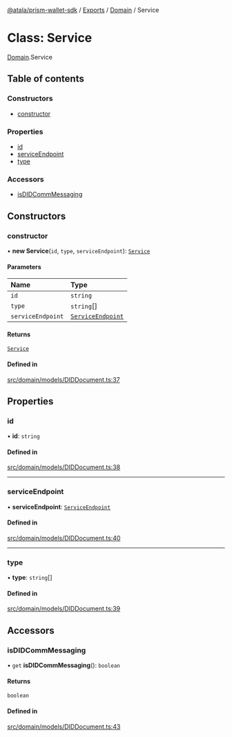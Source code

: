 [@atala/prism-wallet-sdk](../README.md) / [Exports](../modules.md) / [Domain](../modules/Domain.md) / Service

# Class: Service

[Domain](../modules/Domain.md).Service

## Table of contents

### Constructors

- [constructor](Domain.Service.md#constructor)

### Properties

- [id](Domain.Service.md#id)
- [serviceEndpoint](Domain.Service.md#serviceendpoint)
- [type](Domain.Service.md#type)

### Accessors

- [isDIDCommMessaging](Domain.Service.md#isdidcommmessaging)

## Constructors

### constructor

• **new Service**(`id`, `type`, `serviceEndpoint`): [`Service`](Domain.Service.md)

#### Parameters

| Name | Type |
| :------ | :------ |
| `id` | `string` |
| `type` | `string`[] |
| `serviceEndpoint` | [`ServiceEndpoint`](Domain.ServiceEndpoint.md) |

#### Returns

[`Service`](Domain.Service.md)

#### Defined in

[src/domain/models/DIDDocument.ts:37](https://github.com/hyperledger/identus-edge-agent-sdk-ts/blob/2cdbf1ede368164be3dd56f3e362e76e94d48b48/src/domain/models/DIDDocument.ts#L37)

## Properties

### id

• **id**: `string`

#### Defined in

[src/domain/models/DIDDocument.ts:38](https://github.com/hyperledger/identus-edge-agent-sdk-ts/blob/2cdbf1ede368164be3dd56f3e362e76e94d48b48/src/domain/models/DIDDocument.ts#L38)

___

### serviceEndpoint

• **serviceEndpoint**: [`ServiceEndpoint`](Domain.ServiceEndpoint.md)

#### Defined in

[src/domain/models/DIDDocument.ts:40](https://github.com/hyperledger/identus-edge-agent-sdk-ts/blob/2cdbf1ede368164be3dd56f3e362e76e94d48b48/src/domain/models/DIDDocument.ts#L40)

___

### type

• **type**: `string`[]

#### Defined in

[src/domain/models/DIDDocument.ts:39](https://github.com/hyperledger/identus-edge-agent-sdk-ts/blob/2cdbf1ede368164be3dd56f3e362e76e94d48b48/src/domain/models/DIDDocument.ts#L39)

## Accessors

### isDIDCommMessaging

• `get` **isDIDCommMessaging**(): `boolean`

#### Returns

`boolean`

#### Defined in

[src/domain/models/DIDDocument.ts:43](https://github.com/hyperledger/identus-edge-agent-sdk-ts/blob/2cdbf1ede368164be3dd56f3e362e76e94d48b48/src/domain/models/DIDDocument.ts#L43)
